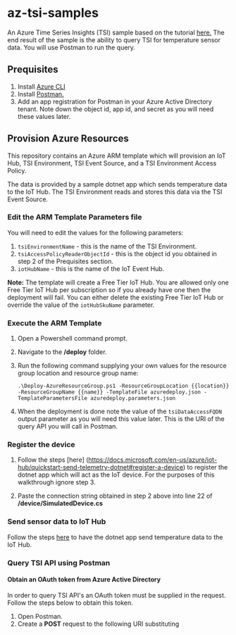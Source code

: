 # az-tsi-samples
An Azure Time Series Insights (TSI) sample based on the tutorial [here.](https://blogs.technet.microsoft.com/uktechnet/2018/04/26/use-the-query-apis-to-unlock-the-power-of-azure-time-series-insights/) The end result of the sample is the ability to query TSI for temperature sensor data. You will use Postman to run the query.

## Prequisites
1. Install [Azure CLI](https://docs.microsoft.com/en-us/cli/azure/install-azure-cli?view=azure-cli-latest)
2. Install [Postman.](https://www.getpostman.com/)
3. Add an app registration for Postman in your Azure Active Directory tenant. Note down the object id, app id, and secret as you will need these values later.

## Provision Azure Resources
This repository contains an Azure ARM template which will provision an IoT Hub, TSI Environment, TSI Event Source, and a TSI Environment Access Policy.

The data is provided by a sample dotnet app which sends temperature data to the IoT Hub. The TSI Environment reads and stores this data via the TSI Event Source.

### Edit the ARM Template Parameters file
You will need to edit the values for the following parameters:
1. `tsiEnvironmentName` - this is the name of the TSI Environment.
2. `tsiAccessPolicyReaderObjectId` - this is the object id you obtained in step 2 of the Prequisites section.
3. `iotHubName` - this is the name of the IoT Event Hub.

**Note:** The template will create a Free Tier IoT Hub. You are allowed only one Free Tier IoT Hub per subscription so if you already have one then the deployment will fail. You can either delete the existing Free Tier IoT Hub or override the value of the `iotHubSkuName` parameter.

### Execute the ARM Template
1. Open a Powershell command prompt.
2. Navigate to the **/deploy** folder.
3. Run the following command supplying your own values for the resource group location and resource group name:

    `.\Deploy-AzureResourceGroup.ps1 -ResourceGroupLocation {{location}} -ResourceGroupName {{name}} -TemplateFile azuredeploy.json -TemplateParametersFile azuredeploy.parameters.json`

4. When the deployment is done note the value of the `tsiDataAccessFQDN` output parameter as you will need this value later. This is the URI of the query API you will call in Postman.

### Register the device
1. Follow the steps [here] (https://docs.microsoft.com/en-us/azure/iot-hub/quickstart-send-telemetry-dotnet#register-a-device) to register the dotnet app which will act as the IoT device. For the purposes of this walkthrough ignore step 3.

2. Paste the connection string obtained in step 2 above into line 22 of **/device/SimulatedDevice.cs**

### Send sensor data to IoT Hub

Follow the steps [here](https://docs.microsoft.com/en-us/azure/iot-hub/quickstart-send-telemetry-dotnet#send-simulated-telemetry) to have the dotnet app send temperature data to the IoT Hub.

### Query TSI API using Postman

#### Obtain an OAuth token from Azure Active Directory
In order to query TSI API's an OAuth token must be supplied in the request. Follow the steps below to obtain this token.

1. Open Postman.
2. Create a **POST** request to the following URI substituting 